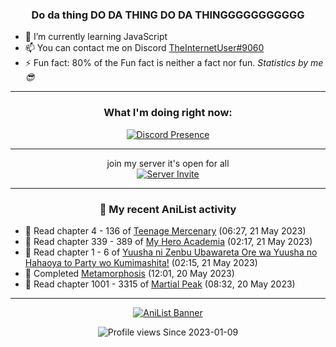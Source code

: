 <div align="center">

### Do da thing DO DA THING DO DA THINGGGGGGGGGGG
</div>

- 🌱 I’m currently learning JavaScript
- 📫 You can contact me on Discord [TheInternetUser#9060](https://discord.com/users/534117072796385300)
- ⚡ Fun fact: 80% of the Fun fact is neither a fact nor fun. _Statistics by me 😎_
<hr>

<div align="center">

### What I'm doing right now:
[![Discord Presence](https://lanyard.cnrad.dev/api/534117072796385300)](https://discord.com/users/534117072796385300)
<hr>

join my server it's open for all <br>
[![Server Invite](https://invidget.switchblade.xyz/bfYgVHxrSs)](https://discord.gg/bfYgVHxrSs)

<hr>
  
### 🌸 My recent AniList activity

</div>

<!-- ANILIST_ACTIVITY:start -->

-   📖 Read chapter 4 - 136 of [Teenage Mercenary](https://anilist.co/manga/126297) (06:27, 21 May 2023)
-   📖 Read chapter 339 - 389 of [My Hero Academia](https://anilist.co/manga/85486) (02:17, 21 May 2023)
-   📖 Read chapter 1 - 6 of [Yuusha ni Zenbu Ubawareta Ore wa Yuusha no Hahaoya to Party wo Kumimashita!](https://anilist.co/manga/159187) (02:15, 21 May 2023)
-   📖 Completed [Metamorphosis](https://anilist.co/manga/90310) (12:01, 20 May 2023)
-   📖 Read chapter 1001 - 3315 of [Martial Peak](https://anilist.co/manga/104494) (08:32, 20 May 2023)

<!-- ANILIST_ACTIVITY:end -->
<hr>

<div align="center">

[![AniList Banner](https://img.anili.st/User/929966)](https://anilist.co/user/TheInternetUser)

![Profile views](https://gpvc.arturio.dev/TheInternetUse7) Since 2023-01-09

</div>
